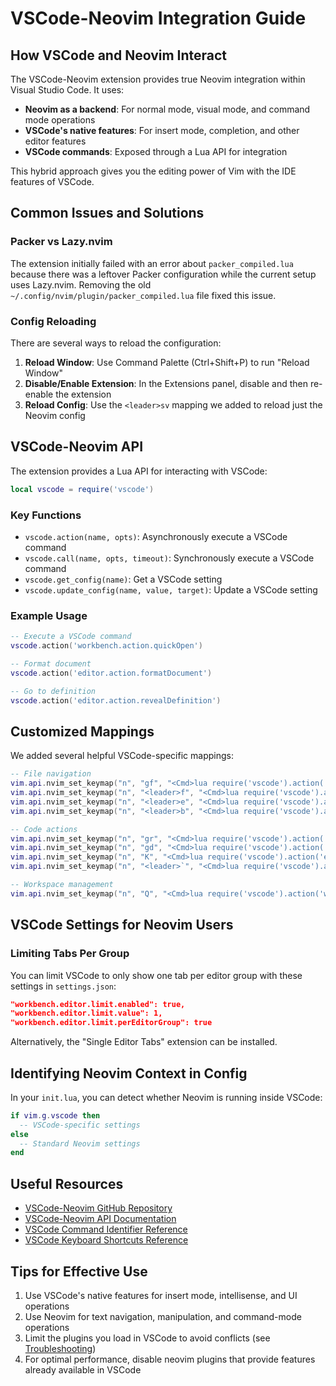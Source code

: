 # VSCode-Neovim Integration Guide

## How VSCode and Neovim Interact

The VSCode-Neovim extension provides true Neovim integration within Visual Studio Code. It uses:

- **Neovim as a backend**: For normal mode, visual mode, and command mode operations
- **VSCode's native features**: For insert mode, completion, and other editor features
- **VSCode commands**: Exposed through a Lua API for integration

This hybrid approach gives you the editing power of Vim with the IDE features of VSCode.

## Common Issues and Solutions

### Packer vs Lazy.nvim

The extension initially failed with an error about `packer_compiled.lua` because there was a leftover Packer configuration while the current setup uses Lazy.nvim. Removing the old `~/.config/nvim/plugin/packer_compiled.lua` file fixed this issue.

### Config Reloading

There are several ways to reload the configuration:

1. **Reload Window**: Use Command Palette (Ctrl+Shift+P) to run "Reload Window"
2. **Disable/Enable Extension**: In the Extensions panel, disable and then re-enable the extension
3. **Reload Config**: Use the `<leader>sv` mapping we added to reload just the Neovim config

## VSCode-Neovim API

The extension provides a Lua API for interacting with VSCode:

```lua
local vscode = require('vscode')
```

### Key Functions

- `vscode.action(name, opts)`: Asynchronously execute a VSCode command
- `vscode.call(name, opts, timeout)`: Synchronously execute a VSCode command
- `vscode.get_config(name)`: Get a VSCode setting
- `vscode.update_config(name, value, target)`: Update a VSCode setting

### Example Usage

```lua
-- Execute a VSCode command
vscode.action('workbench.action.quickOpen')

-- Format document
vscode.action('editor.action.formatDocument')

-- Go to definition
vscode.action('editor.action.revealDefinition')
```

## Customized Mappings

We added several helpful VSCode-specific mappings:

```lua
-- File navigation
vim.api.nvim_set_keymap("n", "gf", "<Cmd>lua require('vscode').action('workbench.action.quickOpen')<CR>", { noremap = true, silent = true })
vim.api.nvim_set_keymap("n", "<leader>f", "<Cmd>lua require('vscode').action('workbench.action.quickOpen')<CR>", { noremap = true, silent = true })
vim.api.nvim_set_keymap("n", "<leader>e", "<Cmd>lua require('vscode').action('workbench.action.toggleSidebarVisibility')<CR>", { noremap = true, silent = true })
vim.api.nvim_set_keymap("n", "<leader>b", "<Cmd>lua require('vscode').action('workbench.action.showAllEditors')<CR>", { noremap = true, silent = true })

-- Code actions
vim.api.nvim_set_keymap("n", "gr", "<Cmd>lua require('vscode').action('editor.action.goToReferences')<CR>", { noremap = true, silent = true })
vim.api.nvim_set_keymap("n", "gd", "<Cmd>lua require('vscode').action('editor.action.revealDefinition')<CR>", { noremap = true, silent = true })
vim.api.nvim_set_keymap("n", "K", "<Cmd>lua require('vscode').action('editor.action.showHover')<CR>", { noremap = true, silent = true })
vim.api.nvim_set_keymap("n", "<leader>`", "<Cmd>lua require('vscode').action('editor.action.formatDocument')<CR>", { noremap = true, silent = true })

-- Workspace management
vim.api.nvim_set_keymap("n", "Q", "<Cmd>lua require('vscode').action('workbench.action.closeEditorsInGroup')<CR>", { noremap = true, silent = true })
```

## VSCode Settings for Neovim Users

### Limiting Tabs Per Group

You can limit VSCode to only show one tab per editor group with these settings in `settings.json`:

```json
"workbench.editor.limit.enabled": true,
"workbench.editor.limit.value": 1,
"workbench.editor.limit.perEditorGroup": true
```

Alternatively, the "Single Editor Tabs" extension can be installed.

## Identifying Neovim Context in Config

In your `init.lua`, you can detect whether Neovim is running inside VSCode:

```lua
if vim.g.vscode then
  -- VSCode-specific settings
else
  -- Standard Neovim settings
end
```

## Useful Resources

- [VSCode-Neovim GitHub Repository](https://github.com/vscode-neovim/vscode-neovim)
- [VSCode-Neovim API Documentation](https://github.com/vscode-neovim/vscode-neovim#%EF%B8%8F-api)
- [VSCode Command Identifier Reference](https://code.visualstudio.com/api/references/commands)
- [VSCode Keyboard Shortcuts Reference](https://code.visualstudio.com/docs/getstarted/keybindings)

## Tips for Effective Use

1. Use VSCode's native features for insert mode, intellisense, and UI operations
2. Use Neovim for text navigation, manipulation, and command-mode operations
3. Limit the plugins you load in VSCode to avoid conflicts (see [Troubleshooting](https://github.com/vscode-neovim/vscode-neovim#troubleshooting))
4. For optimal performance, disable neovim plugins that provide features already available in VSCode